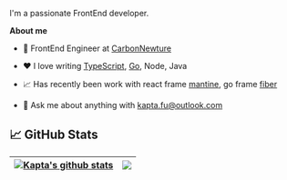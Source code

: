 
I'm a passionate FrontEnd developer.

**About me**

- 💼 FrontEnd Engineer at [CarbonNewture](https://www.carbonnt.com/)

- ❤️ I love writing [TypeScript](https://github.com/type-challenges/type-challenges), [Go](https://draveness.me/golang/docs/part3-runtime/ch06-concurrency/golang-channel/), Node, Java

- 📈 Has recently been work with react frame [mantine](https://github.com/mantinedev/mantine), go frame [fiber](https://github.com/gofiber/fiber)

- 💬 Ask me about anything with <kapta.fu@outlook.com>

## &#x1f4c8; GitHub Stats

| <a href="https://github.com/ikapta"><img align="center" src="https://github-readme-stats.vercel.app/api?username=ikapta&theme=prussian&show_icons=true&count_private=true&hide_border=true" alt="Kapta's github stats" /></a> | <a href="https://github-readme-stats.vercel.app/api/top-langs/?username=ikapta&layout=compact&theme=prussian&hide=javascript,html,css"><img align="center" src="https://github-readme-stats.vercel.app/api/top-langs/?username=ikapta&layout=compact&theme=prussian&hide=javascript,html,css" /></a> |
| ------------- | ------------- |

